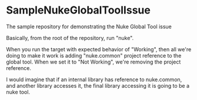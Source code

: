 # SampleNukeGlobalToolIssue
The sample repository for demonstrating the Nuke Global Tool issue

Basically, from the root of the repository, run "nuke".

When you run the target with expected behavior of "Working", then all we're doing to make it work is adding "nuke.common" project reference to the global tool. When we set it to "Not Working", we're removing the project reference.

I would imagine that if an internal library has reference to nuke.common, and another library accesses it, the final library accessing it is going to be a nuke tool.
